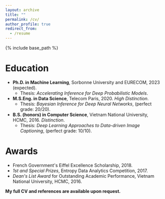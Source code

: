 ```yaml
---
layout: archive
title: ""
permalink: /cv/
author_profile: true
redirect_from:
  - /resume
---
```


{% include base_path %}

Education
======
* **Ph.D. in Machine Learning**, Sorbonne University and EURECOM, 2023 (expected).
  * Thesis: *Accelerating Inference for Deep Probabilistic Models*.
* **M.S.Eng. in Data Science**, Telecom Paris, 2020. *High Distinction*.
  * Thesis: *Bayesian Inference for Deep Neural Networks*, (perfect grade: 20/20).
* **B.S. (honors) in Computer Science**, Vietnam National University, HCMC, 2016. *Distinction*.
  * Thesis: *Deep Learning Approaches to Data-driven Image Captioning*, (perfect grade: 10/10).


Awards
======
* French Government's Eiffel Excellence Scholarship, 2018.
* *1st and Special Prizes*, Entropy Data Analytics Competition, 2017.
* *Dean's List Award* for Outstanding Academic Performance, Vietnam National University, HCMC, 2016.

**My full CV and references are available upon request.**
